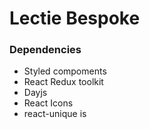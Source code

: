 # Lectie Bespoke

### Dependencies

- Styled compoments
- React Redux toolkit
- Dayjs
- React Icons
- react-unique is
